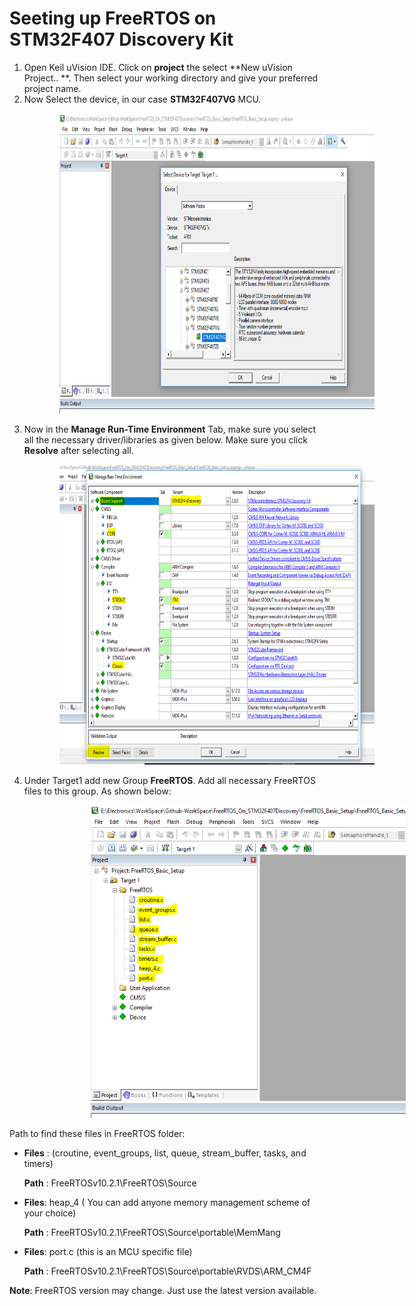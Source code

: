 # Seeting up FreeRTOS on STM32F407 Discovery Kit
1. Open Keil uVision IDE. Click on **project** the select **New uVision Project.. **. Then select your working directory and give your preferred project name.
2. Now Select the device, in our case **STM32F407VG** MCU.
<img src = "FreeRTOS_Setup_Images/Figure_FreeRTOS_Basic_DeviceSelect.PNG" width="750" height="480" hspace="80" >

3. Now in the **Manage Run-Time Environment** Tab, make sure you select all the necessary driver/libraries as given below. Make sure you click **Resolve** after selecting all. 
<img src = "FreeRTOS_Setup_Images/Figure_FreeRTOS_Basic_RunTime.PNG" width="750" height="480" hspace="80">

4. Under Target1 add new Group **FreeRTOS**. Add all necessary FreeRTOS files to this group. As shown below:
<img src = "FreeRTOS_Setup_Images/Figure_FreeRTOS_Basic_Files.PNG" width="600" height="500" hspace="130">

Path to find these files in FreeRTOS folder: 
 * **Files** : (croutine, event_groups, list, queue, stream_buffer, tasks, and timers)
 
   **Path** :  FreeRTOSv10.2.1\FreeRTOS\Source

 * **Files**: heap_4 ( You can add anyone memory management scheme of your choice) 
 
   **Path** : FreeRTOSv10.2.1\FreeRTOS\Source\portable\MemMang

 * **Files**: port.c (this is an MCU specific file)
 
   **Path** : FreeRTOSv10.2.1\FreeRTOS\Source\portable\RVDS\ARM_CM4F 

**Note**: FreeRTOS version may change. Just use the latest version available.
